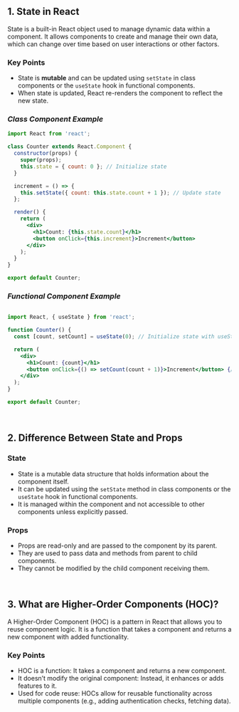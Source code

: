 ## 1. **State in React**

State is a built-in React object used to manage dynamic data within a component. It allows components to create and manage their own data, which can change over time based on user interactions or other factors.

### Key Points
- State is **mutable** and can be updated using `setState` in class components or the `useState` hook in functional components.
- When state is updated, React re-renders the component to reflect the new state.


### ***Class Component Example***
```jsx
import React from 'react';

class Counter extends React.Component {
  constructor(props) {
    super(props);
    this.state = { count: 0 }; // Initialize state
  }

  increment = () => {
    this.setState({ count: this.state.count + 1 }); // Update state
  };

  render() {
    return (
      <div>
        <h1>Count: {this.state.count}</h1>
        <button onClick={this.increment}>Increment</button>
      </div>
    );
  }
}

export default Counter;
```

### ***Functional Component Example***
```jsx

import React, { useState } from 'react';

function Counter() {
  const [count, setCount] = useState(0); // Initialize state with useState

  return (
    <div>
      <h1>Count: {count}</h1>
      <button onClick={() => setCount(count + 1)}>Increment</button> {/* Update state */}
    </div>
  );
}

export default Counter;
```

<br>

## 2. **Difference Between State and Props**

### **State**
- State is a mutable data structure that holds information about the component itself.
- It can be updated using the `setState` method in class components or the `useState` hook in functional components.
- It is managed within the component and not accessible to other components unless explicitly passed.

### **Props**
- Props are read-only and are passed to the component by its parent.
- They are used to pass data and methods from parent to child components.
- They cannot be modified by the child component receiving them.

<br>

## 3. **What are Higher-Order Components (HOC)?**

A Higher-Order Component (HOC) is a pattern in React that allows you to reuse component logic. It is a function that takes a component and returns a new component with added functionality.

### Key Points
- HOC is a function: It takes a component and returns a new component.
- It doesn’t modify the original component: Instead, it enhances or adds features to it.
- Used for code reuse: HOCs allow for reusable functionality across multiple components (e.g., adding authentication checks, fetching data).
